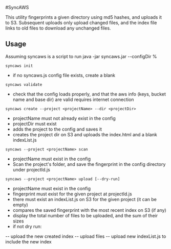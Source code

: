 #SyncAWS

This utility fingerprints a given directory using md5 hashes, and uploads it to S3.
Subsequent uploads only upload changed files, and the index file links to old files
to download any unchanged files.

## Usage
Assuming syncaws is a script to run java -jar syncaws.jar --configDir <configDir> %

`syncaws init`

 - if no syncaws.js config file exists, create a blank

`syncaws validate`

 - check that the config loads properly, and that the aws info (keys, bucket name and base dir)
   are valid requires internet connection

`syncaws create --project <projectName> --dir <projectDir>`

 - projectName must not already exist in the config
 - projectDir must exist
 - adds the project to the config and saves it
 - creates the project dir on S3 and uploads the index.html and a blank indexList.js

`syncaws --project <projectName> scan`

 - projectName must exist in the config
 - Scan the project's folder, and save the fingerprint in the config directory under projectId.js

`syncaws --project <projectName> upload [--dry-run]`

 - projectName must exist in the config
 - fingerprint must exist for the given project at projectId.js
 - there must exist an indexList.js on S3 for the given project (it can be empty)
 - compares the saved fingerprint with the most recent index on S3 (if any)
 - display the total number of files to be uploaded, and the sum of their sizes
 - if not dry run:

 -- upload the new created index
 -- upload files
 -- upload new indexList.js to include the new index
